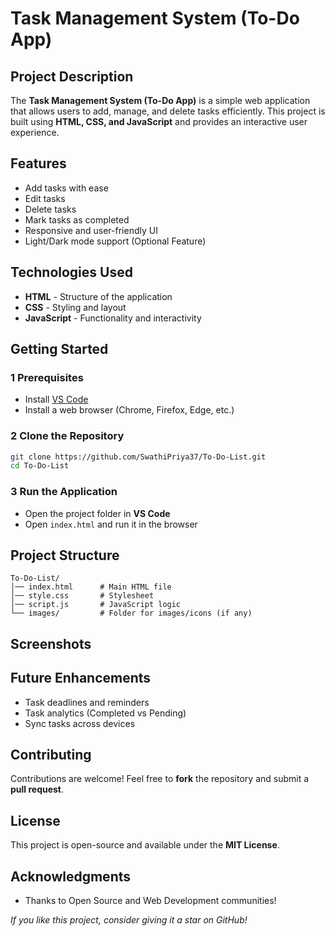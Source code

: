 # Task Management System (To-Do App)

##  Project Description
The **Task Management System (To-Do App)** is a simple web application that allows users to add, manage, and delete tasks efficiently. This project is built using **HTML, CSS, and JavaScript** and provides an interactive user experience.

##  Features
-  Add tasks with ease
-  Edit tasks
-  Delete tasks
-  Mark tasks as completed
-  Responsive and user-friendly UI
-  Light/Dark mode support (Optional Feature)

##  Technologies Used
- **HTML** - Structure of the application
- **CSS** - Styling and layout
- **JavaScript** - Functionality and interactivity

##  Getting Started

### 1️ Prerequisites
- Install [VS Code](https://code.visualstudio.com/)
- Install a web browser (Chrome, Firefox, Edge, etc.)

### 2️ Clone the Repository
```sh
git clone https://github.com/SwathiPriya37/To-Do-List.git
cd To-Do-List
```

### 3️ Run the Application
- Open the project folder in **VS Code**
- Open `index.html` and run it in the browser

## Project Structure
```
To-Do-List/
│── index.html      # Main HTML file
│── style.css       # Stylesheet
│── script.js       # JavaScript logic
└── images/         # Folder for images/icons (if any)
```

##  Screenshots 


##  Future Enhancements
-  Task deadlines and reminders
-  Task analytics (Completed vs Pending)
-  Sync tasks across devices

##  Contributing
Contributions are welcome! Feel free to **fork** the repository and submit a **pull request**.

##  License
This project is open-source and available under the **MIT License**.

##  Acknowledgments
- Thanks to Open Source and Web Development communities!


 _If you like this project, consider giving it a star on GitHub!_


